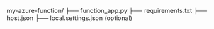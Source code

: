 my-azure-function/
├── function_app.py
├── requirements.txt
├── host.json
├── local.settings.json (optional)
